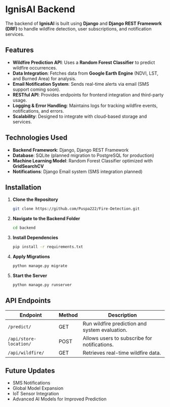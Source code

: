 # IgnisAI Backend

The backend of **IgnisAI** is built using **Django** and **Django REST Framework (DRF)** to handle wildfire detection, user subscriptions, and notification services.

## Features

- **Wildfire Prediction API**: Uses a **Random Forest Classifier** to predict wildfire occurrences.
- **Data Integration**: Fetches data from **Google Earth Engine** (NDVI, LST, and Burned Area) for analysis.
- **Email Notification System**: Sends real-time alerts via email (SMS support coming soon).
- **RESTful API**: Provides endpoints for frontend integration and third-party usage.
- **Logging & Error Handling**: Maintains logs for tracking wildfire events, notifications, and errors.
- **Scalability**: Designed to integrate with cloud-based storage and services.

## Technologies Used

- **Backend Framework**: Django, Django REST Framework
- **Database**: SQLite (planned migration to PostgreSQL for production)
- **Machine Learning Model**: Random Forest Classifier optimized with **GridSearchCV**
- **Notifications**: Django Email system (SMS integration planned)

## Installation

1. **Clone the Repository**

    ```sh
    git clone https://github.com/Puspa222/Fire-Detection.git
    ```

2. **Navigate to the Backend Folder**

    ```sh
    cd backend
    ```

3. **Install Dependencies**

    ```sh
    pip install -r requirements.txt
    ```

4. **Apply Migrations**

    ```sh
    python manage.py migrate
    ```

5. **Start the Server**

    ```sh
    python manage.py runserver
    ```

## API Endpoints

| Endpoint               | Method | Description                                    |
|------------------------|--------|------------------------------------------------|
| `/predict/`            | GET   | Run wildfire prediction and system evaluation.|
| `/api/store-location/` | POST   | Allows users to subscribe for notifications.   |
| `/api/wildfire/`       | GET    | Retrieves real-time wildfire data.             |

## Future Updates

- SMS Notifications
- Global Model Expansion
- IoT Sensor Integration
- Advanced AI Models for Improved Prediction
